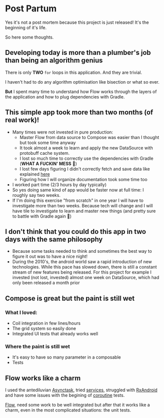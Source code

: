 # Post Partum

Yes it's not a post mortem because this project is just released! It's the beginning of it's life.

So here some thoughts.

## Developing today is more than a plumber's job than being an algorithm genius

There is only **TWO** `for` loops in this application. And they are trivial.

I haven't had to do any algorithm optimisation like bisection or what so ever.

**But** I spent many time to understand how Flow works through the layers of the application and how
to plug dependencies with Gradle.

## This simple app took more than two months (of real work)!

* Many times were not invested in pure production:
  * Master Flow from data source to Compose was easier than I thought but took some time anyway
  * It took almost a week to learn and apply the new DataSource with protobuff cache system.
  * I lost so much time to correctly use the dependencies with Gradle (**WHAT A FUCKIN' MESS** 🤬)
  * I lost few days figuring I didn't correctly fetch and save data like
    explained [here](https://developer.android.com/topic/architecture/data-layer/offline-first)
  * Figuring how I will organize documentation took some time too
* I worked part time (2/3 hours by day typically)
* So yes doing same kind of app would be faster now at full time: I roughly say two weeks.
* If I'm doing this exercise "from scratch" in one year I will have to investigate more than two
  weeks. Because tech will change and I will have tile to investigate to learn and master new
  things (and pretty sure to battle with Gradle again 🤬)

## I don't think that you could do this app in two days with the same philosophy

* Because some tasks needed to think and sometimes the best way to figure it out was to have a nice
  night!
* During the 2010's, the android world saw a rapid introduction of new technologies. While this pace
  has slowed down, there is still a constant stream of new features being released. For this project
  for example I invested (not lost, invested) almost one week on DataSource, which had only been
  released a month prior

## Compose is great but the paint is still wet

### What I loved:

* Coil integration in few lines/hours
* The grid system so easily done
* Integrated UI tests that already works well

### Where the paint is still wet

* It's easy to have so many parameter in a composable
* Tests

## Flow works like a charm

I used the antediluvian [Asynctask](https://developer.android.com/reference/android/os/AsyncTask),
tried [services](https://developer.android.com/guide/components/services), struggled
with [RxAndroid](https://github.com/ReactiveX/RxAndroid) and have some issues with the begining
of [coroutine](https://developer.android.com/kotlin/coroutines) tests.

[Flow](https://developer.android.com/kotlin/flow), need some work to be well integrated but after
that it works like a charm, even in the most complicated situations: the unit tests.